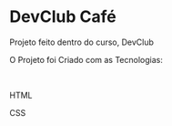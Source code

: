 <h1>DevClub Café</h1>

<p>Projeto feito dentro do curso, DevClub</p>

<p>O Projeto foi Criado com as Tecnologias:</p>
<br>
<p>HTML</p>
<p>CSS</p>
<img/>
